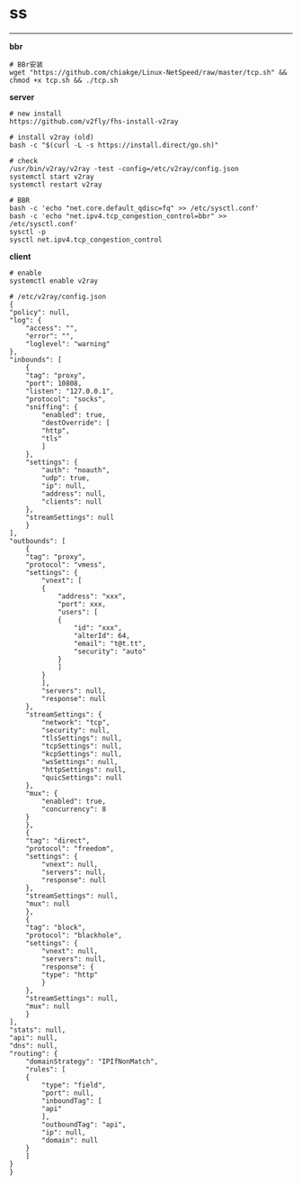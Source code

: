# ss

---

**bbr**

    # BBr安装
    wget "https://github.com/chiakge/Linux-NetSpeed/raw/master/tcp.sh" && chmod +x tcp.sh && ./tcp.sh

**server**

    # new install
    https://github.com/v2fly/fhs-install-v2ray

    # install v2ray (old)
    bash -c "$(curl -L -s https://install.direct/go.sh)"

    # check
    /usr/bin/v2ray/v2ray -test -config=/etc/v2ray/config.json
    systemctl start v2ray
    systemctl restart v2ray

    # BBR
    bash -c 'echo "net.core.default_qdisc=fq" >> /etc/sysctl.conf'
    bash -c 'echo "net.ipv4.tcp_congestion_control=bbr" >> /etc/sysctl.conf'
    sysctl -p
    sysctl net.ipv4.tcp_congestion_control

**client**

    # enable
    systemctl enable v2ray

    # /etc/v2ray/config.json
    {
    "policy": null,
    "log": {
        "access": "",
        "error": "",
        "loglevel": "warning"
    },
    "inbounds": [
        {
        "tag": "proxy",
        "port": 10808,
        "listen": "127.0.0.1",
        "protocol": "socks",
        "sniffing": {
            "enabled": true,
            "destOverride": [
            "http",
            "tls"
            ]
        },
        "settings": {
            "auth": "noauth",
            "udp": true,
            "ip": null,
            "address": null,
            "clients": null
        },
        "streamSettings": null
        }
    ],
    "outbounds": [
        {
        "tag": "proxy",
        "protocol": "vmess",
        "settings": {
            "vnext": [
            {
                "address": "xxx",
                "port": xxx,
                "users": [
                {
                    "id": "xxx",
                    "alterId": 64,
                    "email": "t@t.tt",
                    "security": "auto"
                }
                ]
            }
            ],
            "servers": null,
            "response": null
        },
        "streamSettings": {
            "network": "tcp",
            "security": null,
            "tlsSettings": null,
            "tcpSettings": null,
            "kcpSettings": null,
            "wsSettings": null,
            "httpSettings": null,
            "quicSettings": null
        },
        "mux": {
            "enabled": true,
            "concurrency": 8
        }
        },
        {
        "tag": "direct",
        "protocol": "freedom",
        "settings": {
            "vnext": null,
            "servers": null,
            "response": null
        },
        "streamSettings": null,
        "mux": null
        },
        {
        "tag": "block",
        "protocol": "blackhole",
        "settings": {
            "vnext": null,
            "servers": null,
            "response": {
            "type": "http"
            }
        },
        "streamSettings": null,
        "mux": null
        }
    ],
    "stats": null,
    "api": null,
    "dns": null,
    "routing": {
        "domainStrategy": "IPIfNonMatch",
        "rules": [
        {
            "type": "field",
            "port": null,
            "inboundTag": [
            "api"
            ],
            "outboundTag": "api",
            "ip": null,
            "domain": null
        }
        ]
    }
    }
